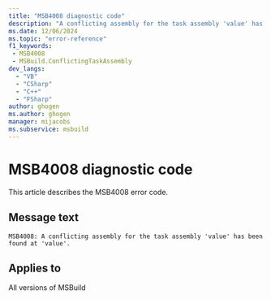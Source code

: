 ```yaml
---
title: "MSB4008 diagnostic code"
description: "A conflicting assembly for the task assembly 'value' has been found at 'value'."
ms.date: 12/06/2024
ms.topic: "error-reference"
f1_keywords:
 - MSB4008
 - MSBuild.ConflictingTaskAssembly
dev_langs:
  - "VB"
  - "CSharp"
  - "C++"
  - "FSharp"
author: ghogen
ms.author: ghogen
manager: mijacobs
ms.subservice: msbuild
---
```


# MSB4008 diagnostic code

<!-- :::ErrorDefinitionDescription::: -->
<!-- :::editable-content name="introDescription"::: -->
This article describes the MSB4008 error code.
<!-- :::editable-content-end::: -->

## Message text

```output
MSB4008: A conflicting assembly for the task assembly 'value' has been found at 'value'.
```

<!-- :::editable-content name="postOutputDescription"::: -->
<!--
{StrBegin="MSB4008: "}UE: This message is shown when the type/class of a task cannot be resolved uniquely from a single assembly.
-->
<!-- :::editable-content-end::: -->
<!-- :::ErrorDefinitionDescription-end::: -->

## Applies to

All versions of MSBuild
